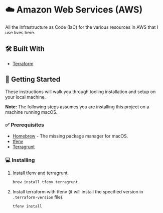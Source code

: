 # ☁️  Amazon Web Services (AWS)

All the Infrastructure as Code (IaC) for the various resources in AWS that I use lives here.

## 🛠️  Built With

*   [Terraform](https://www.terraform.io/)

## 🚀 Getting Started

These instructions will walk you through tooling installation and setup on your local machine.

**Note:** The following steps assumes you are installing this project on a machine running macOS.

### ✅ Prerequisites

*   [Homebrew](https://brew.sh/) - The missing package manager for macOS.
*   [tfenv](https://github.com/tfutils/tfenv)
*   [Terragrunt](https://terragrunt.gruntwork.io/)

### 💻 Installing

1.  Install tfenv and terragrunt.

    ```sh
    brew install tfenv terragrunt
    ```

2.  Install terraform with tfenv (it will install the specified version in `.terraform-version` file).

    ```sh
    tfenv install
    ```
